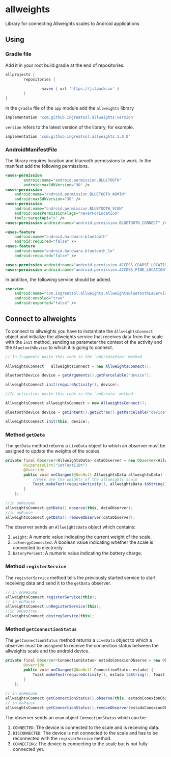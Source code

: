 # allweights
Library for connecting Allweights scales to Android applications

## Using
### Gradle file
Add it in your root build.gradle at the end of repositories:
```gradle
allprojects {
        repositories {
                ...
                maven { url 'https://jitpack.io' }
        }
}
```
In the `gradle` file of the `app` module add the `allweights` library
```gradle
implementation 'com.github.ingreatsol:allweights:version'
```
`version` refers to the latest version of the library, for example.
```gradle
implementation 'com.github.ingreatsol:allweights:1.0.0'
```
### AndroidManifestFile
The library requires location and blueooth permissions to work. In the manifest add the following permissions.
```xml
<uses-permission
        android:name="android.permission.BLUETOOTH"
        android:maxSdkVersion="30" />
<uses-permission
    android:name="android.permission.BLUETOOTH_ADMIN"
    android:maxSdkVersion="30" />
<uses-permission
    android:name="android.permission.BLUETOOTH_SCAN"
    android:usesPermissionFlags="neverForLocation"
    tools:targetApi="s" />
<uses-permission android:name="android.permission.BLUETOOTH_CONNECT" />

<uses-feature
    android:name="android.hardware.bluetooth"
    android:required="false" />
<uses-feature
    android:name="android.hardware.bluetooth_le"
    android:required="false" />

<uses-permission android:name="android.permission.ACCESS_COARSE_LOCATION" />
<uses-permission android:name="android.permission.ACCESS_FINE_LOCATION" />
```
In addition, the following service should be added.
```xml
<service
    android:name="com.ingreatsol.allweights.AllweightsBluetoothLeService"
    android:enabled="true"
    android:exported="false" />
```
## Connect to allweights
To connect to allweights you have to instantiate the `AllweightsConnect` object and initialize the allweights service that receives data from the scale with the `init` method, sending as parameter the context of the activity and the `BluetoothDevice` to which it is going to connect.
```java
// In fragments paste this code in the `onCreateView` method
        
AllweightsConnect   allweightsConnect = new AllweightsConnect();

BluetoothDevice device = getArguments().getParcelable("device");

allweightsConnect.init(requireActivity(), device);
```
```java
//In activities paste this code in the `onCreate` method

AllweightsConnect allweightsConnect = new AllweightsConnect();

BluetoothDevice device = getIntent().getExtras().getParcelable("device");

allweightsConnect.init(this, device);
```
### Method `getData`
The `getData` method returns a `LiveData` object to which an observer must be assigned to update the weights of the scales.
```java
private final Observer<AllweightsData> dataObserver = new Observer<AllweightsData>() {
        @SuppressLint("SetTextI18n")
        @Override
        public void onChanged(@NonNull AllweightsData allweightsData) {
            //Here are the weights of the allweights scale
            Toast.makeText(requireActivity(), allweightsData.toString(), Toast.LENGTH_LONG).show();
        }
    };
    
//in onResume
allweightsConnect.getData().observe(this, dataObserver);
//in onPause
allweightsConnect.getData().removeObserver(dataObserver);
```
The observer sends an `AllweightsData` object which contains:
 
1.  `weight`: A numeric value indicating the current weight of the scale.
2.  `isEnergyConnected`: A boolean value indicating whether the scale is connected to electricity.
3.  `bateryPercent`: A numeric value indicating the battery charge.

### Method `registerService`
The `registerService` method tells the previously started service to start receiving data and send it to the `getData` observer.

```java
// in onResume
allweightsConnect.registerService(this);
// in onPause
allweightsConnect.unRegisterService(this);
//in onDestroy
allweightsConnect.destroyService(this);
```
### Method `getConnectionStatus`
The `getConnectionStatus` method returns a `LiveData` object to which a observer must be assigned to receive the connection status between the allweights scale and the android device.
```java
private final Observer<ConnectionStatus> estadoConexionObserve = new Observer<ConnectionStatus>() {
        @Override
        public void onChanged(@NonNull ConnectionStatus estado) {
            Toast.makeText(requireActivity(), estado.toString(), Toast.LENGTH_LONG).show();
        }
    };
      
// in onResume
allweightsConnect.getConnectionStatus().observe(this, estadoConexionObserve);
// in onPause
allweightsConnect.getConnectionStatus().removeObserver(estadoConexionObserve);
```
The observer sends an `enum` object `ConnectionStatus` which can be:
1. `CONNECTED`: The device is connected to the scale and is receiving data.
2. `DISCONNECTED`: The device is not connected to the scale and has to be reconnected with the `registerService` method.
3. `CONNECTING`: The device is connecting to the scale but is not fully connected yet.

